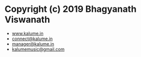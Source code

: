 

# Copyright (c) 2019 Bhagyanath Viswanath
- www.kalume.in
- connect@kalume.in
- manager@kalume.in
- kalumemusic@gmail.com